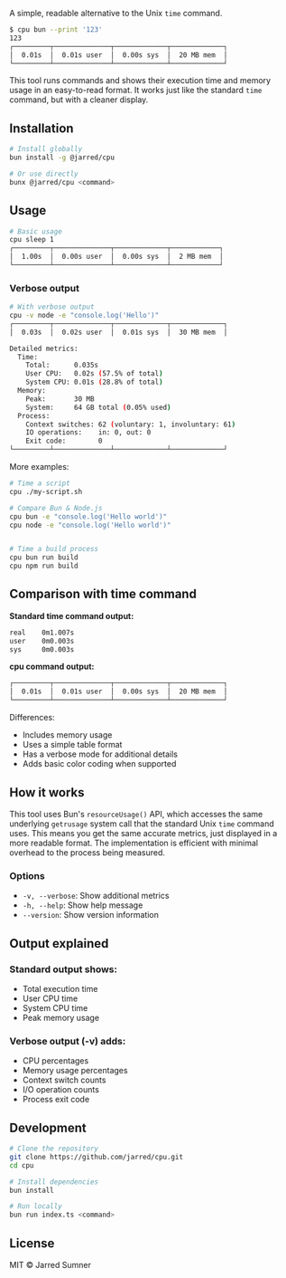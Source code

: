 A simple, readable alternative to the Unix `time` command.

```sh
$ cpu bun --print '123'
123
┌─────────┬──────────────┬─────────────┬─────────────┐
│  0.01s  │  0.01s user  │  0.00s sys  │  20 MB mem  │
└─────────┴──────────────┴─────────────┴─────────────┘
```

This tool runs commands and shows their execution time and memory usage in an easy-to-read format. It works just like the standard `time` command, but with a cleaner display.

## Installation

```bash
# Install globally
bun install -g @jarred/cpu

# Or use directly
bunx @jarred/cpu <command>
```

## Usage

```bash
# Basic usage
cpu sleep 1
┌─────────┬──────────────┬─────────────┬────────────┐
│  1.00s  │  0.00s user  │  0.00s sys  │  2 MB mem  │
└─────────┴──────────────┴─────────────┴────────────┘
```

### Verbose output

```bash
# With verbose output
cpu -v node -e "console.log('Hello')"
┌─────────┬──────────────┬─────────────┬─────────────┐
│  0.03s  │  0.02s user  │  0.01s sys  │  30 MB mem  │

Detailed metrics:
  Time:
    Total:      0.035s
    User CPU:   0.02s (57.5% of total)
    System CPU: 0.01s (28.8% of total)
  Memory:
    Peak:       30 MB
    System:     64 GB total (0.05% used)
  Process:
    Context switches: 62 (voluntary: 1, involuntary: 61)
    IO operations:    in: 0, out: 0
    Exit code:        0
└─────────┴──────────────┴─────────────┴─────────────┘
```

More examples:

```bash
# Time a script
cpu ./my-script.sh

# Compare Bun & Node.js
cpu bun -e "console.log('Hello world')"
cpu node -e "console.log('Hello world')"


# Time a build process
cpu bun run build
cpu npm run build
```

## Comparison with time command

**Standard time command output:**

```sh
real    0m1.007s
user    0m0.003s
sys     0m0.003s
```

**cpu command output:**

```sh
┌─────────┬──────────────┬─────────────┬─────────────┐
│  0.01s  │  0.01s user  │  0.00s sys  │  20 MB mem  │
└─────────┴──────────────┴─────────────┴─────────────┘
```

Differences:

- Includes memory usage
- Uses a simple table format
- Has a verbose mode for additional details
- Adds basic color coding when supported

## How it works

This tool uses Bun's `resourceUsage()` API, which accesses the same underlying `getrusage` system call that the standard Unix `time` command uses. This means you get the same accurate metrics, just displayed in a more readable format. The implementation is efficient with minimal overhead to the process being measured.

### Options

- `-v, --verbose`: Show additional metrics
- `-h, --help`: Show help message
- `--version`: Show version information

## Output explained

### Standard output shows:

- Total execution time
- User CPU time
- System CPU time
- Peak memory usage

### Verbose output (-v) adds:

- CPU percentages
- Memory usage percentages
- Context switch counts
- I/O operation counts
- Process exit code

## Development

```bash
# Clone the repository
git clone https://github.com/jarred/cpu.git
cd cpu

# Install dependencies
bun install

# Run locally
bun run index.ts <command>
```

## License

MIT © Jarred Sumner

